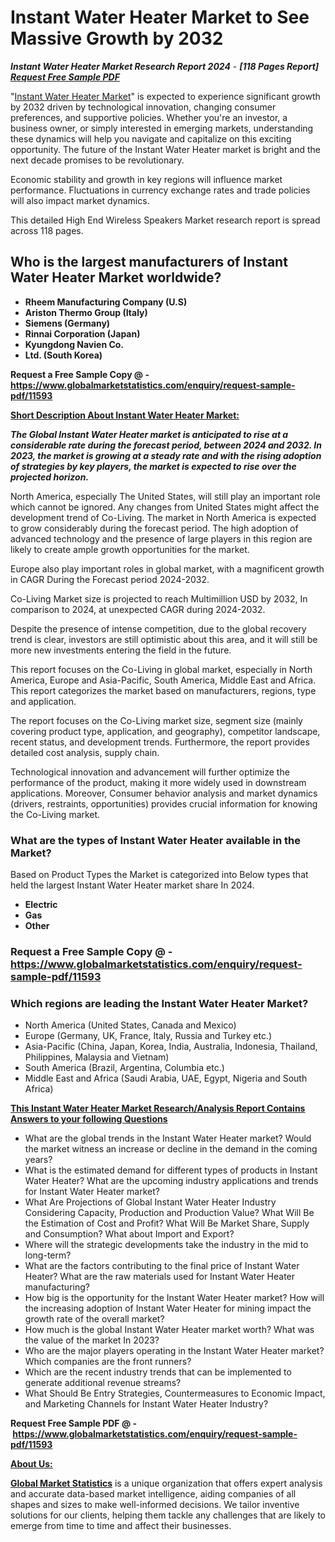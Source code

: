 <h1>Instant Water Heater Market to See Massive Growth by 2032</h1>
<p><em><strong>Instant Water Heater Market Research Report 2024</strong></em>&nbsp;-&nbsp;<em><strong>[118 Pages Report] </strong></em><em><strong><a href="https://www.globalmarketstatistics.com/enquiry/request-sample-pdf/11593">Request Free Sample PDF</a></strong></em></p>
<p>"<a href="https://www.globalmarketstatistics.com/market-reports/instant-water-heater-market-11593">Instant Water Heater Market</a>" is expected to experience significant growth by 2032 driven by technological innovation, changing consumer preferences, and supportive policies. Whether you're an investor, a business owner, or simply interested in emerging markets, understanding these dynamics will help you navigate and capitalize on this exciting opportunity. The future of the&nbsp;Instant Water Heater market is bright and the next decade promises to be revolutionary.</p>
<p>Economic stability and growth in key regions will influence market performance. Fluctuations in currency exchange rates and trade policies will also impact market dynamics.</p>
<p>This detailed&nbsp;High End Wireless Speakers Market research report is spread across 118 pages.</p>
<h2><strong>Who is the largest manufacturers of Instant Water Heater Market worldwide?</strong></h2>
<ul>
<li><strong>Rheem Manufacturing Company (U.S)</strong></li>
<li><strong>Ariston Thermo Group (Italy)</strong></li>
<li><strong>Siemens (Germany)</strong></li>
<li><strong>Rinnai Corporation (Japan)</strong></li>
<li><strong>Kyungdong Navien Co.</strong></li>
<li><strong>Ltd. (South Korea)</strong></li>
</ul>
<p><strong>Request a Free Sample Copy @ - <a href="https://www.globalmarketstatistics.com/enquiry/request-sample-pdf/11593">https://www.globalmarketstatistics.com/enquiry/request-sample-pdf/11593</a></strong></p>
<p><strong><u>Short Description About Instant Water Heater Market:</u></strong></p>
<p><strong><em>The Global Instant Water Heater market is anticipated to rise at a considerable rate during the forecast period, between 2024 and 2032. In 2023, the market is growing at a steady rate and with the rising adoption of strategies by key players, the market is expected to rise over the projected horizon.</em></strong></p>
<p>North America, especially The United States, will still play an important role which cannot be ignored. Any changes from United States might affect the development trend of Co-Living. The market in North America is expected to grow considerably during the forecast period. The high adoption of advanced technology and the presence of large players in this region are likely to create ample growth opportunities for the market.</p>
<p>Europe also play important roles in global market, with a magnificent growth in CAGR During the Forecast period 2024-2032.</p>
<p>Co-Living Market size is projected to reach Multimillion USD by 2032, In comparison to 2024, at unexpected CAGR during 2024-2032.</p>
<p>Despite the presence of intense competition, due to the global recovery trend is clear, investors are still optimistic about this area, and it will still be more new investments entering the field in the future.</p>
<p>This report focuses on the Co-Living in global market, especially in North America, Europe and Asia-Pacific, South America, Middle East and Africa. This report categorizes the market based on manufacturers, regions, type and application.</p>
<p>The report focuses on the Co-Living market size, segment size (mainly covering product type, application, and geography), competitor landscape, recent status, and development trends. Furthermore, the report provides detailed cost analysis, supply chain.</p>
<p>Technological innovation and advancement will further optimize the performance of the product, making it more widely used in downstream applications. Moreover, Consumer behavior analysis and market dynamics (drivers, restraints, opportunities) provides crucial information for knowing the Co-Living market.</p>
<h3>What are the types of Instant Water Heater available in the Market?</h3>
<p>Based on Product Types the Market is categorized into Below types that held the largest Instant Water Heater market share In 2024.</p>
<ul>
<li><strong>Electric</strong></li>
<li><strong>Gas</strong></li>
<li><strong>Other</strong></li>
</ul>
<h3>Request a Free Sample Copy @ - <a href="https://www.globalmarketstatistics.com/enquiry/request-sample-pdf/11593">https://www.globalmarketstatistics.com/enquiry/request-sample-pdf/11593</a></h3>
<h3>Which regions are leading the Instant Water Heater Market?</h3>
<ul>
<li>North America (United States, Canada and Mexico)</li>
<li>Europe (Germany, UK, France, Italy, Russia and Turkey etc.)</li>
<li>Asia-Pacific (China, Japan, Korea, India, Australia, Indonesia, Thailand, Philippines, Malaysia and Vietnam)</li>
<li>South America (Brazil, Argentina, Columbia etc.)</li>
<li>Middle East and Africa (Saudi Arabia, UAE, Egypt, Nigeria and South Africa)</li>
</ul>
<p><strong><u>This Instant Water Heater Market Research/Analysis Report Contains Answers to your following Questions</u></strong></p>
<ul>
<li>What are the global trends in the Instant Water Heater market? Would the market witness an increase or decline in the demand in the coming years?</li>
<li>What is the estimated demand for different types of products in Instant Water Heater? What are the upcoming industry applications and trends for Instant Water Heater market?</li>
<li>What Are Projections of Global Instant Water Heater Industry Considering Capacity, Production and Production Value? What Will Be the Estimation of Cost and Profit? What Will Be Market Share, Supply and Consumption? What about Import and Export?</li>
<li>Where will the strategic developments take the industry in the mid to long-term?</li>
<li>What are the factors contributing to the final price of Instant Water Heater? What are the raw materials used for Instant Water Heater manufacturing?</li>
<li>How big is the opportunity for the Instant Water Heater market? How will the increasing adoption of Instant Water Heater for mining impact the growth rate of the overall market?</li>
<li>How much is the global Instant Water Heater market worth? What was the value of the market In 2023?</li>
<li>Who are the major players operating in the Instant Water Heater market? Which companies are the front runners?</li>
<li>Which are the recent industry trends that can be implemented to generate additional revenue streams?</li>
<li>What Should Be Entry Strategies, Countermeasures to Economic Impact, and Marketing Channels for Instant Water Heater Industry?</li>
</ul>
<p><strong>Request Free Sample PDF @ -&nbsp;<a href="https://www.globalmarketstatistics.com/enquiry/request-sample-pdf/11593">https://www.globalmarketstatistics.com/enquiry/request-sample-pdf/11593</a></strong></p>
<p><strong><u>About Us:</u></strong></p>
<p><strong><a href="https://www.globalmarketstatistics.com/">Global Market Statistics</a></strong> is a unique organization that offers expert analysis and accurate data-based market intelligence, aiding companies of all shapes and sizes to make well-informed decisions. We tailor inventive solutions for our clients, helping them tackle any challenges that are likely to emerge from time to time and affect their businesses.</p>